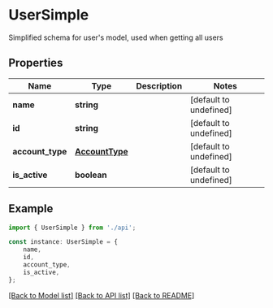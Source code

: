 # UserSimple

Simplified schema for user\'s model, used when getting all users

## Properties

Name | Type | Description | Notes
------------ | ------------- | ------------- | -------------
**name** | **string** |  | [default to undefined]
**id** | **string** |  | [default to undefined]
**account_type** | [**AccountType**](AccountType.md) |  | [default to undefined]
**is_active** | **boolean** |  | [default to undefined]

## Example

```typescript
import { UserSimple } from './api';

const instance: UserSimple = {
    name,
    id,
    account_type,
    is_active,
};
```

[[Back to Model list]](../README.md#documentation-for-models) [[Back to API list]](../README.md#documentation-for-api-endpoints) [[Back to README]](../README.md)
